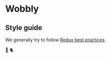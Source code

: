 # Wobbly

## Style guide
We generally try to follow [Redux best practices](https://redux.js.org/style-guide/style-guide/).

🖤 🐈